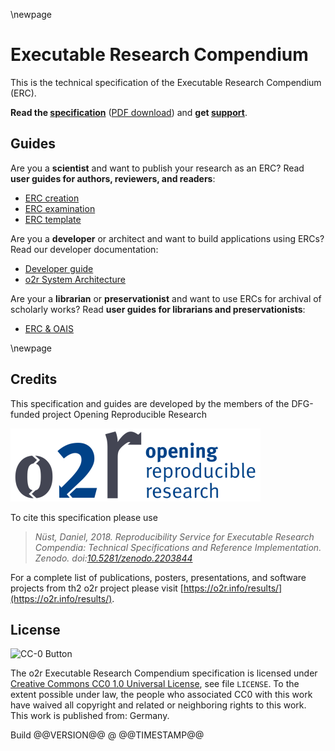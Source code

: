 \newpage
# Executable Research Compendium

This is the technical specification of the Executable Research Compendium (ERC).

**Read the [specification](spec/index.md)** ([PDF download](erc-spec.pdf)) and **get [support](support.md)**.

## Guides

Are you a **scientist** and want to publish your research as an ERC? Read **user guides for authors, reviewers, and readers**:

- [ERC creation](user-guide/creation.md)
- [ERC examination](user-guide/examination.md)
- [ERC template](user-guide/template.md)

Are you a **developer** or architect and want to build applications using ERCs? Read our developer documentation:

- [Developer guide](dev-guide/index.md)
- [o2r System Architecture](https://o2r.info/architecture/)

Are your a **librarian** or **preservationist** and want to use ERCs for archival of scholarly works? Read **user guides for librarians and preservationists**:

- [ERC & OAIS](user-guide/oais.md)

\newpage
## Credits

This specification and guides are developed by the members of the DFG-funded project Opening Reproducible Research

[![Opening Reproducible Research](img/o2r-logo.png)](https://o2r.info)

To cite this specification please use

> _Nüst, Daniel, 2018. Reproducibility Service for Executable Research Compendia: Technical Specifications and Reference Implementation. Zenodo. doi:[10.5281/zenodo.2203844](http://doi.org/10.5281/zenodo.2203844)_

For a complete list of publications, posters, presentations, and software projects from th2 o2r project please visit [https://o2r.info/results/](https://o2r.info/results/).

## License

![CC-0 Button](https://licensebuttons.net/p/zero/1.0/88x31.png)

The o2r Executable Research Compendium specification is licensed under [Creative Commons CC0 1.0 Universal License](https://creativecommons.org/publicdomain/zero/1.0/), see file `LICENSE`.
To the extent possible under law, the people who associated CC0 with this work have waived all copyright and related or neighboring rights to this work.
This work is published from: Germany.

<div class="buildinfo">Build @@VERSION@@ @ @@TIMESTAMP@@</div>
